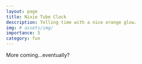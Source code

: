 ```yaml
---
layout: page
title: Nixie Tube Clock
description: Telling time with a nice orange glow.
img: # assets/img/
importance: 5
category: fun
---
```


More coming...eventually?